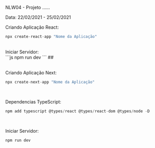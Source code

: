 NLW04 - Projeto ......</br>

Data: 22/02/2021 - 25/02/2021 </br>


Criando Aplicação React:</br>
```js
npx create-react-app "Nome da Aplicação"
```
</br>
Iniciar Servidor:</br>
```js
npm run dev
```
## </br></br>

Criando Aplicação Next:</br>
```js
npx create-next-app "Nome da Aplicação"
```
</br>

Dependencias TypeScript:</br>
```js
npm add typescript @types/react @types/react-dom @types/node -D
```
</br>

Iniciar Servidor:</br>
```js
npm run dev
```
